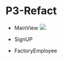 # P3-Refact


- MainView <img src="https://img.icons8.com/metro/26/000000/checkmark.png">

- SignUP

- FactoryEmployee
